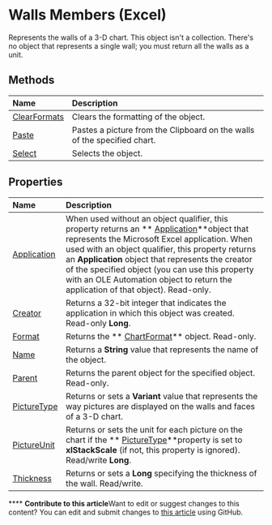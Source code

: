 
# Walls Members (Excel)
Represents the walls of a 3-D chart. This object isn't a collection. There's no object that represents a single wall; you must return all the walls as a unit.

## Methods



|**Name**|**Description**|
|:-----|:-----|
| [ClearFormats](d301670d-788c-fee8-2835-cb53725ee0ea.md)|Clears the formatting of the object.|
| [Paste](1c6a2320-6023-6840-0044-be65ebf1aa06.md)|Pastes a picture from the Clipboard on the walls of the specified chart. |
| [Select](4851d3e4-b119-8c40-47f6-60d21766ffb1.md)|Selects the object.|

## Properties



|**Name**|**Description**|
|:-----|:-----|
| [Application](306ae3d9-2c61-50c6-92dd-2921911635ca.md)|When used without an object qualifier, this property returns an  ** [Application](19b73597-5cf9-4f56-8227-b5211f657f6f.md)**object that represents the Microsoft Excel application. When used with an object qualifier, this property returns an  **Application** object that represents the creator of the specified object (you can use this property with an OLE Automation object to return the application of that object). Read-only.|
| [Creator](f13cd852-4558-34fd-13c0-1751323459db.md)|Returns a 32-bit integer that indicates the application in which this object was created. Read-only  **Long**.|
| [Format](5ebe74b5-19b7-ac17-e24e-788a47dbb767.md)|Returns the  ** [ChartFormat](edac71b7-ed38-6658-2cbf-6493dc1ad3ed.md)** object. Read-only.|
| [Name](e30d68f8-ca73-fa75-1bda-78fa1387e7b4.md)|Returns a  **String** value that represents the name of the object.|
| [Parent](9fbe4071-2a9d-ffc3-2917-6b1fce69e1d9.md)|Returns the parent object for the specified object. Read-only.|
| [PictureType](832115e2-1711-9952-d845-d56aa16808cd.md)|Returns or sets a  **Variant** value that represents the way pictures are displayed on the walls and faces of a 3-D chart.|
| [PictureUnit](70c962a0-c21f-2354-b2e0-de00c84566d9.md)|Returns or sets the unit for each picture on the chart if the  ** [PictureType](832115e2-1711-9952-d845-d56aa16808cd.md)**property is set to  **xlStackScale** (if not, this property is ignored). Read/write **Long**.|
| [Thickness](b26340d2-e6fc-88cf-47af-b0e0250c492e.md)|Returns or sets a  **Long** specifying the thickness of the wall. Read/write.|

****   **Contribute to this article**Want to edit or suggest changes to this content? You can edit and submit changes to  [this article](https://github.com/jhershey00/VBA_Excel_Test/OpenXMLCon/articles/1361366d-6831-3d5c-8b6e-474b1c9d3119.md) using GitHub.

